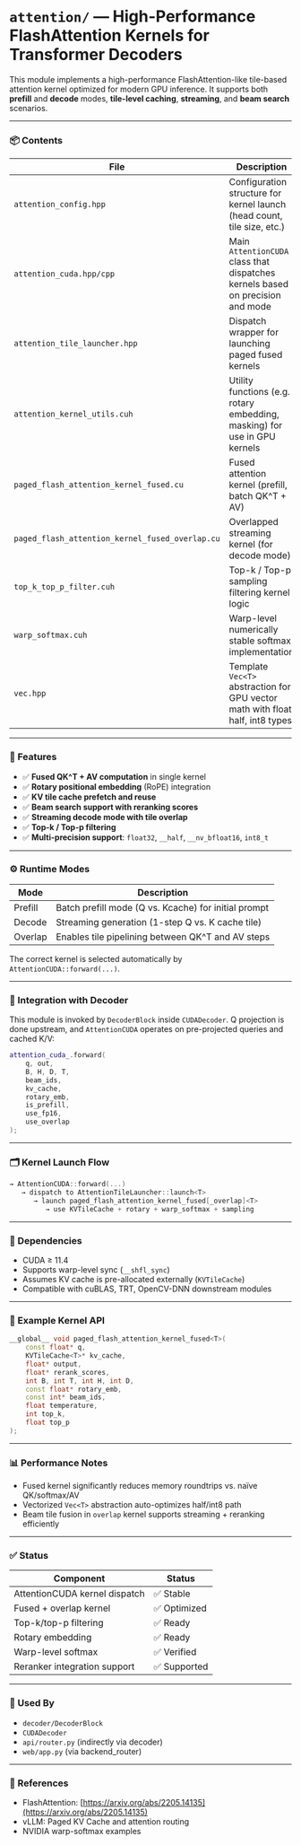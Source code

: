 # `attention/` — High-Performance FlashAttention Kernels for Transformer Decoders

This module implements a high-performance FlashAttention-like tile-based attention kernel optimized for modern GPU inference. It supports both **prefill** and **decode** modes, **tile-level caching**, **streaming**, and **beam search** scenarios.

---

### 📦 Contents

| File | Description |
|------|-------------|
| `attention_config.hpp` | Configuration structure for kernel launch (head count, tile size, etc.) |
| `attention_cuda.hpp/cpp` | Main `AttentionCUDA` class that dispatches kernels based on precision and mode |
| `attention_tile_launcher.hpp` | Dispatch wrapper for launching paged fused kernels |
| `attention_kernel_utils.cuh` | Utility functions (e.g. rotary embedding, masking) for use in GPU kernels |
| `paged_flash_attention_kernel_fused.cu` | Fused attention kernel (prefill, batch QK^T + AV) |
| `paged_flash_attention_kernel_fused_overlap.cu` | Overlapped streaming kernel (for decode mode) |
| `top_k_top_p_filter.cuh` | Top-k / Top-p sampling filtering kernel logic |
| `warp_softmax.cuh` | Warp-level numerically stable softmax implementation |
| `vec.hpp` | Template `Vec<T>` abstraction for GPU vector math with float, half, int8 types |

---

### 🚀 Features

- ✅ **Fused QK^T + AV computation** in single kernel
- ✅ **Rotary positional embedding** (RoPE) integration
- ✅ **KV tile cache prefetch and reuse**
- ✅ **Beam search support with reranking scores**
- ✅ **Streaming decode mode with tile overlap**
- ✅ **Top-k / Top-p filtering**
- ✅ **Multi-precision support**: `float32`, `__half`, `__nv_bfloat16`, `int8_t`

---

### ⚙️ Runtime Modes

| Mode      | Description                     |
|-----------|---------------------------------|
| Prefill   | Batch prefill mode (Q vs. Kcache) for initial prompt |
| Decode    | Streaming generation (1-step Q vs. K cache tile) |
| Overlap   | Enables tile pipelining between QK^T and AV steps |

The correct kernel is selected automatically by `AttentionCUDA::forward(...)`.

---

### 🧠 Integration with Decoder

This module is invoked by `DecoderBlock` inside `CUDADecoder`. Q projection is done upstream, and `AttentionCUDA` operates on pre-projected queries and cached K/V:

```cpp
attention_cuda_.forward(
    q, out,
    B, H, D, T,
    beam_ids,
    kv_cache,
    rotary_emb,
    is_prefill,
    use_fp16,
    use_overlap
);
```

---

### 🗂️ Kernel Launch Flow

```cpp
→ AttentionCUDA::forward(...)
   → dispatch to AttentionTileLauncher::launch<T>
      → launch paged_flash_attention_kernel_fused[_overlap]<T>
         → use KVTileCache + rotary + warp_softmax + sampling
```

---

### 📐 Dependencies

- CUDA ≥ 11.4
- Supports warp-level sync (`__shfl_sync`)
- Assumes KV cache is pre-allocated externally (`KVTileCache`)
- Compatible with cuBLAS, TRT, OpenCV-DNN downstream modules

---

### 📄 Example Kernel API

```cpp
__global__ void paged_flash_attention_kernel_fused<T>(
    const float* q,
    KVTileCache<T>* kv_cache,
    float* output,
    float* rerank_scores,
    int B, int T, int H, int D,
    const float* rotary_emb,
    const int* beam_ids,
    float temperature,
    int top_k,
    float top_p
);
```

---

### 📊 Performance Notes

- Fused kernel significantly reduces memory roundtrips vs. naïve QK/softmax/AV
- Vectorized `Vec<T>` abstraction auto-optimizes half/int8 path
- Beam tile fusion in `overlap` kernel supports streaming + reranking efficiently

---

### ✅ Status

| Component                 | Status |
|--------------------------|--------|
| AttentionCUDA kernel dispatch | ✅ Stable |
| Fused + overlap kernel         | ✅ Optimized |
| Top-k/top-p filtering          | ✅ Ready |
| Rotary embedding               | ✅ Ready |
| Warp-level softmax             | ✅ Verified |
| Reranker integration support   | ✅ Supported |

---

### 📂 Used By

- `decoder/DecoderBlock`
- `CUDADecoder`
- `api/router.py` (indirectly via decoder)
- `web/app.py` (via backend_router)

---

### 📘 References

- FlashAttention: [https://arxiv.org/abs/2205.14135](https://arxiv.org/abs/2205.14135)
- vLLM: Paged KV Cache and attention routing
- NVIDIA warp-softmax examples
